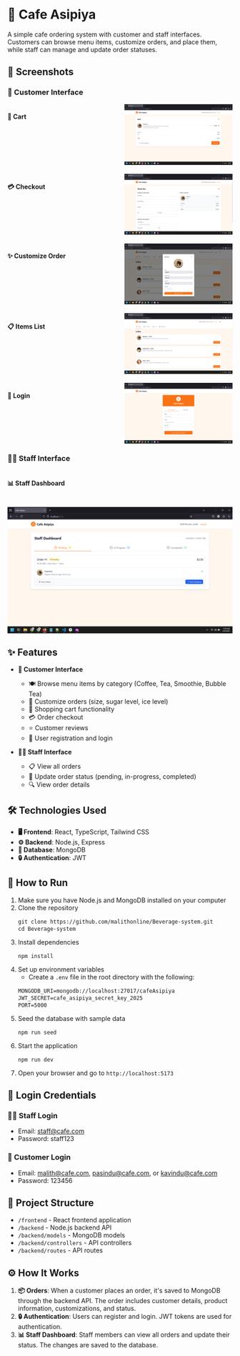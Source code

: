 # 🍵 Cafe Asipiya

A simple cafe ordering system with customer and staff interfaces. Customers can browse menu items, customize orders, and place them, while staff can manage and update order statuses.

## 📱 Screenshots

### 👤 Customer Interface

<div style="display: grid; grid-template-columns: 1fr 1fr; gap: 20px;">

#### 🛒 Cart
<img src="./screenshots/cart.png" width="100%">

#### 💳 Checkout
<img src="./screenshots/checkout.png" width="100%">

#### ✨ Customize Order
<img src="./screenshots/customize.png" width="100%">

#### 📋 Items List
<img src="./screenshots/items.png" width="100%">

#### 🔐 Login
<img src="./screenshots/login.png" width="100%">

</div>

### 👨‍💼 Staff Interface

<div style="display: grid; grid-template-columns: 1fr; gap: 20px;">

#### 📊 Staff Dashboard
<img src="./screenshots/staff.png" width="100%">

</div>

## ✨ Features

- **👤 Customer Interface**
  - 🍽️ Browse menu items by category (Coffee, Tea, Smoothie, Bubble Tea)
  - 🔧 Customize orders (size, sugar level, ice level)
  - 🛒 Shopping cart functionality
  - 💳 Order checkout
  - ⭐ Customer reviews
  - 📝 User registration and login

- **👨‍💼 Staff Interface**
  - 📋 View all orders
  - 🔄 Update order status (pending, in-progress, completed)
  - 🔍 View order details

## 🛠️ Technologies Used

- **🖥️ Frontend**: React, TypeScript, Tailwind CSS
- **⚙️ Backend**: Node.js, Express
- **💾 Database**: MongoDB
- **🔒 Authentication**: JWT

## 🚀 How to Run

1. Make sure you have Node.js and MongoDB installed on your computer
2. Clone the repository
   ```
   git clone https://github.com/malithonline/Beverage-system.git
   cd Beverage-system
   ```
3. Install dependencies
   ```
   npm install
   ```
4. Set up environment variables
   - Create a `.env` file in the root directory with the following:
   ```
   MONGODB_URI=mongodb://localhost:27017/cafeAsipiya
   JWT_SECRET=cafe_asipiya_secret_key_2025
   PORT=5000
   ```
5. Seed the database with sample data
   ```
   npm run seed
   ```
6. Start the application
   ```
   npm run dev
   ```
7. Open your browser and go to `http://localhost:5173`

## 🔑 Login Credentials

### 👨‍💼 Staff Login
- Email: staff@cafe.com
- Password: staff123

### 👤 Customer Login
- Email: malith@cafe.com, pasindu@cafe.com, or kavindu@cafe.com
- Password: 123456

## 📁 Project Structure

- `/frontend` - React frontend application
- `/backend` - Node.js backend API
- `/backend/models` - MongoDB models
- `/backend/controllers` - API controllers
- `/backend/routes` - API routes

## ⚙️ How It Works

1. **📦 Orders**: When a customer places an order, it's saved to MongoDB through the backend API. The order includes customer details, product information, customizations, and status.
2. **🔒 Authentication**: Users can register and login. JWT tokens are used for authentication.
3. **📊 Staff Dashboard**: Staff members can view all orders and update their status. The changes are saved to the database.
